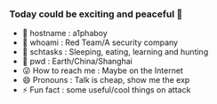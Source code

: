 ### Today could be exciting and peaceful 👋

<!--
**a1phaboy/a1phaboy** is a ✨ _special_ ✨ repository because its `README.md` (this file) appears on your GitHub profile.

Here are some ideas to get you started:
-->
- 👻 hostname : a1phaboy
- 🌱 whoami : Red Team/A security company
- 👯 schtasks : Sleeping, eating, learning and hunting
- 🤔 pwd : Earth/China/Shanghai
- 😜 How to reach me : Maybe on the Internet
- 😄 Pronouns : Talk is cheap, show me the exp
- ⚡ Fun fact : some useful/cool things on attack
